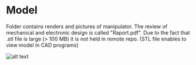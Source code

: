 # Model
Folder contains renders and pictures of manipulator. The review of mechanical and electronic design is called "Raport.pdf". Due to the fact that .stl file is large (> 100 MB) it is not held in remote repo. (STL file enables to view model in CAD programs)

![alt text](https://github.com/Cinek28/Manipulator/raw/master/Model/Manipulator_model.jpg "Render of manipulator's CAD model")
